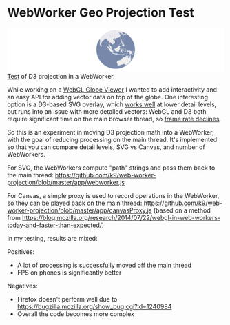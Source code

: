 # WebWorker Geo Projection Test

[![Test](/demo.png?raw=true)](http://k9.github.com/web-worker-projection/)
[Test](http://k9.github.io/web-worker-projection) of D3 projection in a WebWorker.

While working on a [WebGL Globe Viewer](http://k9.github.io/globe-viewer)
I wanted to add interactivity
and an easy API for adding vector data on top of the globe.
One interesting option is a D3-based SVG overlay, which
[works well](http://k9.github.io/globe-viewer-svg-simple)
at lower detail levels, but runs into an issue with more detailed vectors:
WebGL and D3 both require significant time on the main browser thread,
so [frame rate declines](http://k9.github.io/globe-viewer-svg-test).

So this is an experiment in moving D3 projection math into a WebWorker,
with the goal of reducing processing on the main thread. It's implemented
so that you can compare detail levels, SVG vs Canvas,
and number of WebWorkers.

For SVG, the WebWorkers compute "path" strings and pass them back to the main thread:
https://github.com/k9/web-worker-projection/blob/master/app/webworker.js

For Canvas, a simple proxy is used to record operations in the
WebWorker, so they can be played back on the main thread:
https://github.com/k9/web-worker-projection/blob/master/app/canvasProxy.js
(based on a method from https://blog.mozilla.org/research/2014/07/22/webgl-in-web-workers-today-and-faster-than-expected/)

In my testing, results are mixed:

Positives:
* A lot of processing is successfully moved off the main thread
* FPS on phones is significantly better

Negatives:
* Firefox doesn't perform well due to https://bugzilla.mozilla.org/show_bug.cgi?id=1240984
* Overall the code becomes more complex
